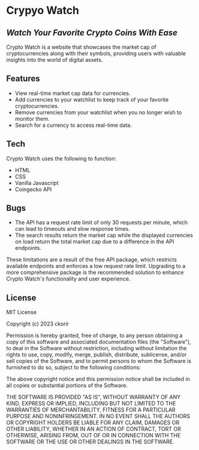 # Crypyo Watch
## _Watch Your Favorite Crypto Coins With Ease_

Crypto Watch is a website that showcases the market cap of cryptocurrencies along with their symbols, providing users with valuable insights into the world of digital assets.

## Features

- View real-time market cap data for currencies.
- Add currencies to your watchlist to keep track of your favorite cryptocurrencies.
- Remove currencies from your watchlist when you no longer wish to monitor them.
- Search for a currency to access real-time data.

## Tech

Crypto Watch uses the following to function:

- HTML
- CSS
- Vanilla Javascript
- Coingecko API

## Bugs

- The API has a request rate limit of only 30 requests per minute, which can lead to timeouts and slow response times.
- The search results return the market cap while the displayed currencies on load return the total market cap due to a difference in the API endpoints.

These limitations are a result of the free API package, which restricts available endpoints and enforces a low request rate limit. Upgrading to a more comprehensive package is the recommended solution to enhance Crypto Watch's functionality and user experience.


## License

MIT License

Copyright (c) 2023 ckorir

Permission is hereby granted, free of charge, to any person obtaining a copy
of this software and associated documentation files (the "Software"), to deal
in the Software without restriction, including without limitation the rights
to use, copy, modify, merge, publish, distribute, sublicense, and/or sell
copies of the Software, and to permit persons to whom the Software is
furnished to do so, subject to the following conditions:

The above copyright notice and this permission notice shall be included in all
copies or substantial portions of the Software.

THE SOFTWARE IS PROVIDED "AS IS", WITHOUT WARRANTY OF ANY KIND, EXPRESS OR
IMPLIED, INCLUDING BUT NOT LIMITED TO THE WARRANTIES OF MERCHANTABILITY,
FITNESS FOR A PARTICULAR PURPOSE AND NONINFRINGEMENT. IN NO EVENT SHALL THE
AUTHORS OR COPYRIGHT HOLDERS BE LIABLE FOR ANY CLAIM, DAMAGES OR OTHER
LIABILITY, WHETHER IN AN ACTION OF CONTRACT, TORT OR OTHERWISE, ARISING FROM,
OUT OF OR IN CONNECTION WITH THE SOFTWARE OR THE USE OR OTHER DEALINGS IN THE
SOFTWARE.